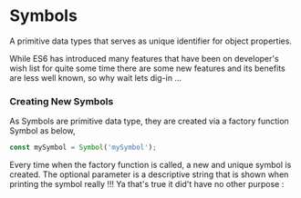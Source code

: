# Symbols

A primitive data types that serves as unique identifier for object properties.

While ES6 has introduced many features that have been on developer's wish list for quite some time there are some new features and its benefits are less well known, so why wait lets dig-in ...

### Creating New Symbols

As Symbols  are primitive data type, they are created via a factory function Symbol as below,

```js
const mySymbol = Symbol('mySymbol');
```

Every time when the factory function is called, a new and unique symbol is created. The optional parameter is a descriptive string that is shown when printing the symbol really !!! Ya that's true it did't have no other purpose :

